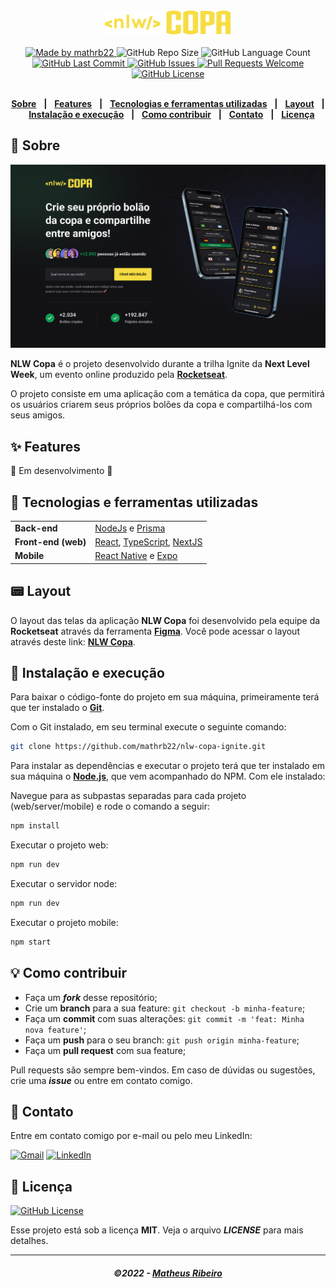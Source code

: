 <div align="center">
   <img alt="NLW Copa" src=".github/assets/nlw-copa-logo.svg" width="40%"/>
</div>
<br/>
<div align="center">
   <a href="https://github.com/mathrb22">
      <img alt="Made by mathrb22" src="https://img.shields.io/badge/made%20by-mathrb22-yellow">
   </a>
   <img alt="GitHub Repo Size" src="https://img.shields.io/github/repo-size/mathrb22/nlw-copa-ignite">
   <img alt="GitHub Language Count" src="https://img.shields.io/github/languages/count/mathrb22/nlw-copa-ignite">
   <a href="https://github.com/mathrb22/nlw-copa-ignite/commits/main">
      <img alt="GitHub Last Commit" src="https://img.shields.io/github/last-commit/mathrb22/nlw-copa-ignite">
   </a>
   <a href="https://github.com/mathrb22/nlw-copa-ignite/issues">
      <img alt="GitHub Issues" src="https://img.shields.io/github/issues/mathrb22/nlw-copa-ignite">
   </a>
   <a href="https://github.com/mathrb22/nlw-copa-ignite/pulls">
      <img alt="Pull Requests Welcome" src="https://img.shields.io/badge/PRs-welcome-brightgreen.svg?style=flat-square">
   </a>
   <a href="https://github.com/mathrb22/nlw-copa-ignite/blob/main/LICENSE.md">
      <img alt="GitHub License" src="https://img.shields.io/github/license/mathrb22/nlw-copa-ignite">
   </a>
</div>

</br>
<div align="center">

[**Sobre**](#-sobre) &nbsp;&nbsp;**|**&nbsp;&nbsp;
[**Features**](#-features) &nbsp;&nbsp;**|**&nbsp;&nbsp;
[**Tecnologias e ferramentas utilizadas**](#-tecnologias-e-ferramentas-utilizadas) &nbsp;&nbsp;**|**&nbsp;&nbsp;
[**Layout**](#-layout) &nbsp;&nbsp;**|**&nbsp;&nbsp;
[**Instalação e execução**](#-instalação-e-execução) &nbsp;&nbsp;**|**&nbsp;&nbsp;
[**Como contribuir**](#-como-contribuir) &nbsp;&nbsp;**|**&nbsp;&nbsp;
[**Contato**](#-contato) &nbsp;&nbsp;**|**&nbsp;&nbsp;
[**Licença**](#-licença)

</div>

## 📃 Sobre

<img src=".github/assets/web.png" alt="Landing page NLW Copa" />

**NLW Copa** é o projeto desenvolvido durante a trilha Ignite da **Next Level Week**, um evento online produzido pela [**Rocketseat**](https://github.com/Rocketseat).

O projeto consiste em uma aplicação com a temática da copa, que permitirá os usuários criarem seus próprios bolões da copa e compartilhá-los com seus amigos.

## ✨ Features

🚧 Em desenvolvimento 🚧

## 🚀 Tecnologias e ferramentas utilizadas

<table>
  <tbody>
    <tr>
      <td style="font-weight: bold">Back-end</td>
      <td>
        <a href="https://nodejs.org/en/" target="_blank" rel="noopener noreferrer">NodeJs</a>
        e
        <a href="https://www.prisma.io/" target="_blank" rel="noopener noreferrer">Prisma</a>
      </td>
    </tr>
    <tr>
      <td style="font-weight: bold">Front-end (web)</td>
      <td>
        <a href="https://reactjs.org/" target="_blank" rel="noopener noreferrer">React</a>,
        <a href="https://www.typescriptlang.org/" target="_blank" rel="noopener noreferrer">TypeScript</a>,
        <a href="https://nextjs.org/" target="_blank" rel="noopener noreferrer">NextJS</a>
      </td>
    </tr>
    <tr>
      <td style="font-weight: bold">Mobile</td>
      <td>
        <a href="https://reactnative.dev/" target="_blank" rel="noopener noreferrer">React Native</a> e
        <a href="https://expo.dev/" target="_blank" rel="noopener noreferrer">Expo</a>
      </td>
    </tr>
  </tbody>
</table>

## 📟 Layout

O layout das telas da aplicação **NLW Copa** foi desenvolvido pela equipe da **Rocketseat** através da ferramenta [**Figma**](https://www.figma.com).
Você pode acessar o layout através deste link: [**NLW Copa**](https://www.figma.com/community/file/1169028343875283461).

## 🔧 Instalação e execução

Para baixar o código-fonte do projeto em sua máquina, primeiramente terá que ter instalado o [**Git**](https://git-scm.com/).

Com o Git instalado, em seu terminal execute o seguinte comando:

```bash
git clone https://github.com/mathrb22/nlw-copa-ignite.git
```

Para instalar as dependências e executar o projeto terá que ter instalado em sua máquina o [**Node.js**](https://nodejs.org/en/), que vem acompanhado do NPM. Com ele instalado:

Navegue para as subpastas separadas para cada projeto (web/server/mobile) e rode o comando a seguir:

```bash
npm install
```

Executar o projeto web:

```bash
npm run dev

```

Executar o servidor node:

```bash
npm run dev

```

Executar o projeto mobile:

```bash
npm start

```

## 💡 Como contribuir

- Faça um **_fork_** desse repositório;
- Crie um **branch** para a sua feature: `git checkout -b minha-feature`;
- Faça um **commit** com suas alterações: `git commit -m 'feat: Minha nova feature'`;
- Faça um **push** para o seu branch: `git push origin minha-feature`;
- Faça um **pull request** com sua feature;

Pull requests são sempre bem-vindos. Em caso de dúvidas ou sugestões, crie uma _**issue**_ ou entre em contato comigo.

## 📲 Contato

Entre em contato comigo por e-mail ou pelo meu LinkedIn:

<a href="mailto:math.ribeiro.dev@gmail.com"><img src="https://img.shields.io/badge/Gmail-D14836?style=for-the-badge&logo=gmail&logoColor=white" alt="Gmail"/></a>
<a href="https://www.linkedin.com/in/matheus-ribeiro-dev/"><img src="https://img.shields.io/badge/linkedin%20-%230077B5.svg?&style=for-the-badge&logo=linkedin&logoColor=white" alt="LinkedIn"/></a>

## 📝 Licença

<a href="https://github.com/mathrb22/nlw-copa-ignite/blob/main/LICENSE">
    <img alt="GitHub License" src="https://img.shields.io/github/license/mathrb22/nlw-copa-ignite">
</a>

Esse projeto está sob a licença **MIT**. Veja o arquivo _**LICENSE**_ para mais detalhes.

---

<h5 align="center">
  &copy;2022 - <a href="https://github.com/mathrb22/">Matheus Ribeiro</a>
</h5>
